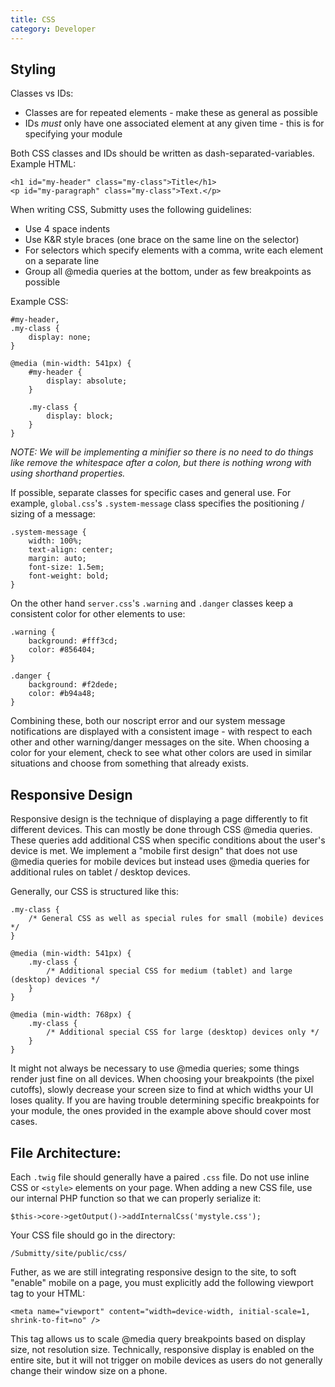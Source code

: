 ```yaml
---
title: CSS
category: Developer
---
```


## Styling

Classes vs IDs:
* Classes are for repeated elements - make these as general as possible
* IDs *must* only have one associated element at any given time - this is for specifying your module

Both CSS classes and IDs should be written as dash-separated-variables. 
Example HTML:
```
<h1 id="my-header" class="my-class">Title</h1>
<p id="my-paragraph" class="my-class">Text.</p>
```

When writing CSS, Submitty uses the following guidelines:
* Use 4 space indents
* Use K&R style braces (one brace on the same line on the selector)
* For selectors which specify elements with a comma, write each element on a separate line
* Group all @media queries at the bottom, under as few breakpoints as possible

Example CSS:
```
#my-header,
.my-class {
    display: none;
}

@media (min-width: 541px) {
    #my-header {
        display: absolute;
    }

    .my-class {
        display: block;
    }
}
```

_NOTE: We will be implementing a minifier so there is no need to do things like remove the whitespace
after a colon, but there is nothing wrong with using shorthand properties._

If possible, separate classes for specific cases and general use. For example, `global.css`'s
`.system-message` class specifies the positioning / sizing of a message:
```
.system-message {
    width: 100%;
    text-align: center;
    margin: auto;
    font-size: 1.5em;
    font-weight: bold;
}
```
On the other hand `server.css`'s `.warning` and `.danger` classes keep a consistent color for other elements to use:
```
.warning {
    background: #fff3cd;
    color: #856404;
}

.danger {
    background: #f2dede;
    color: #b94a48;
}
```

Combining these, both our noscript error and our system message notifications are displayed with a consistent
image - with respect to each other and other warning/danger messages on the site. When choosing a color for 
your element, check to see what other colors are used in similar situations and choose from something that
already exists.

## Responsive Design

Responsive design is the technique of displaying a page differently to fit different devices. This can
mostly be done through CSS @media queries. These queries add additional CSS when specific conditions
about the user's device is met. We implement a "mobile first design" that does not use @media queries for
mobile devices but instead uses @media queries for additional rules on tablet / desktop devices. 

Generally, our CSS is structured like this:
```
.my-class {
    /* General CSS as well as special rules for small (mobile) devices */
}

@media (min-width: 541px) {
    .my-class {
        /* Additional special CSS for medium (tablet) and large (desktop) devices */
    }
}

@media (min-width: 768px) {
    .my-class {
        /* Additional special CSS for large (desktop) devices only */
    }
}
```

It might not always be necessary to use @media queries; some things render just fine on all devices.
When choosing your breakpoints (the pixel cutoffs), slowly decrease your screen size to find at which
widths your UI loses quality. If you are having trouble determining specific breakpoints for your module, 
the ones provided in the example above should cover most cases.

## File Architecture:

Each `.twig` file should generally have a paired `.css` file. Do not use inline CSS or `<style>` elements
on your page. When adding a new CSS file, use our internal PHP function so that we can properly serialize it:
```
$this->core->getOutput()->addInternalCss('mystyle.css');
```
Your CSS file should go in the directory:
```
/Submitty/site/public/css/
```

Futher, as we are still integrating responsive design to the site, to soft "enable" mobile on
a page, you must explicitly add the following viewport tag to your HTML:
```
<meta name="viewport" content="width=device-width, initial-scale=1, shrink-to-fit=no" />
```
This tag allows us to scale @media query breakpoints based on display size, not resolution size. 
Technically, responsive display is enabled on the entire site, but it will not trigger on mobile 
devices as users do not generally change their window size on a phone.